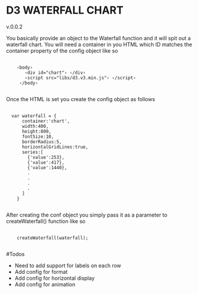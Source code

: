 D3 WATERFALL CHART
===================
<p>v.0.0.2</p>
<p>
You basically provide an object to the Waterfall function and it will spit out a waterfall chart.
You will need a container in you HTML which ID matches the container property of the config object like so
</p>
<pre>
  <code>
    &lsaquo;body&rsaquo;
       &lsaquo;div id="chart"&rsaquo; &lsaquo;/div&rsaquo;
       &lsaquo;script src="libs/d3.v3.min.js"&rsaquo; &lsaquo;/script&rsaquo;
     &lsaquo;/body&rsaquo;
  </code>
</pre>
Once the HTML is set you create the config object as follows
<pre>
  <code>
  var waterfall = {
      container:'chart',
      width:400,
      height:800,
      fontSize:10,
      borderRadius:5,
      horizontalGridLines:true,
      series:[
        {'value':253},
        {'value':417},
        {'value':1440},
        .
        .
        .
        .
      ]
    }
  </code>
</pre>

After creating the conf object you simply pass it as a parameter to createWaterfall() function like so

<pre>
  <code>
    createWaterfall(waterfall);
  </code>
</pre>

#Todos
- Need to add support for labels on each row
- Add config for format
- Add config for horizontal display
- Add config for animation
